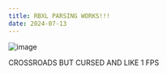 ```yaml
---
title: RBXL PARSING WORKS!!!
date: 2024-07-13
---
```


![image](https://github.com/user-attachments/assets/c914abbf-c480-48a6-ae55-9f727a6dca4a)

CROSSROADS BUT CURSED AND LIKE 1 FPS
